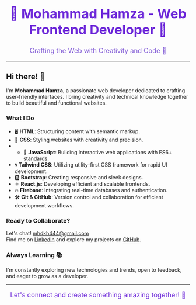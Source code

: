 <!-- Introduction Section -->
<div align="center">
  <h1 style="color: #6D28D9; font-size: 36px;">🌟 Mohammad Hamza - Web Frontend Developer 🌟</h1>
  <p style="color: #805AD5; font-size: 18px;">Crafting the Web with Creativity and Code 🚀</p>
</div>

---

<!-- Main Content Section -->
## Hi there! 👋

I'm **Mohammad Hamza**, a passionate web developer dedicated to crafting user-friendly interfaces. I bring creativity and technical knowledge together to build beautiful and functional websites.

### What I Do
- 🖥️ **HTML**: Structuring content with semantic markup.
- 🎨 **CSS**: Styling websites with creativity and precision.
- - 🚀 **JavaScript**: Building interactive web applications with ES6+ standards.
- 🌀 **Tailwind CSS**: Utilizing utility-first CSS framework for rapid UI development.
- 🅱️ **Bootstrap**: Creating responsive and sleek designs.
- ⚛️ **React.js**: Developing efficient and scalable frontends.
- 🔥 **Firebase**: Integrating real-time databases and authentication.
- 🛠️ **Git & GitHub**: Version control and collaboration for efficient development workflows.

### Ready to Collaborate?
Let's chat! [mhdkh444@gmail.com](mailto:mhdkh444@gmail.com)  
Find me on [LinkedIn](https://www.linkedin.com/in/mh-hamza444) and explore my projects on [GitHub](https://github.com/mh-hamza).

### Always Learning 📚
I'm constantly exploring new technologies and trends, open to feedback, and eager to grow as a developer.

---

<!-- Footer Section -->
<div align="center">
  <p style="color: #6D28D9; font-size: 18px;">Let's connect and create something amazing together! 🚀</p>
</div>

